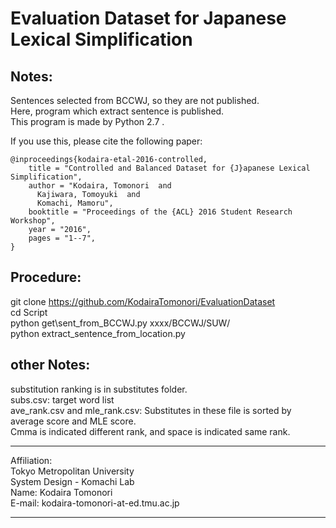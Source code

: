 # Evaluation Dataset for Japanese Lexical Simplification

## Notes:
  Sentences selected from BCCWJ, so they are not published.  
  Here, program which extract sentence is published.  
  This program is made by Python 2.7 .  
  
  
  
If you use this, please cite the following paper:

```
@inproceedings{kodaira-etal-2016-controlled,
    title = "Controlled and Balanced Dataset for {J}apanese Lexical Simplification",
    author = "Kodaira, Tomonori  and
      Kajiwara, Tomoyuki  and
      Komachi, Mamoru",
    booktitle = "Proceedings of the {ACL} 2016 Student Research Workshop",
    year = "2016",
    pages = "1--7",
}
```

## Procedure:
  git clone https://github.com/KodairaTomonori/EvaluationDataset  
  cd Script  
  python get\sent\_from\_BCCWJ.py xxxx/BCCWJ/SUW/  
  python extract\_sentence\_from\_location.py  


## other Notes:
  substitution ranking is in substitutes folder.  
  subs.csv: target word list   
  ave\_rank.csv and mle\_rank.csv: Substitutes in these file  is sorted by average score and MLE score.   
  Cmma is indicated different rank, and space is indicated same rank.  


---------------
  Affiliation:   
    Tokyo Metropolitan University   
      System Design - Komachi Lab  
  Name: Kodaira Tomonori  
  E-mail: kodaira-tomonori-at-ed.tmu.ac.jp  

---------------
